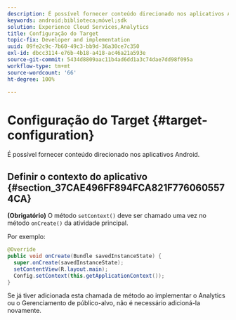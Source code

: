 ```yaml
---
description: É possível fornecer conteúdo direcionado nos aplicativos Android.
keywords: android;biblioteca;móvel;sdk
solution: Experience Cloud Services,Analytics
title: Configuração do Target
topic-fix: Developer and implementation
uuid: 09fe2c9c-7b60-49c3-bb9d-36a30ce7c350
exl-id: dbcc3114-e76b-4b18-a418-ac46a21a593e
source-git-commit: 5434d8809aac11b4ad6dd1a3c74dae7dd98f095a
workflow-type: tm+mt
source-wordcount: '66'
ht-degree: 100%

---
```


# Configuração do Target {#target-configuration}

É possível fornecer conteúdo direcionado nos aplicativos Android.

## Definir o contexto do aplicativo {#section_37CAE496FF894FCA821F7760605574CA}

**(Obrigatório)** O método `setContext()` deve ser chamado uma vez no método `onCreate()` da atividade principal.

Por exemplo:

```java
@Override 
public void onCreate(Bundle savedInstanceState) { 
  super.onCreate(savedInstanceState); 
  setContentView(R.layout.main); 
  Config.setContext(this.getApplicationContext()); 
}
```

Se já tiver adicionada esta chamada de método ao implementar o Analytics ou o Gerenciamento de público-alvo, não é necessário adicioná-la novamente.
